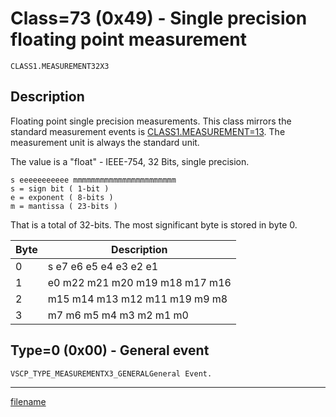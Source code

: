 # Class=73 (0x49) - Single precision floating point measurement

    CLASS1.MEASUREMENT32X3

## Description

Floating point single precision measurements. This class mirrors the standard measurement events is [CLASS1.MEASUREMENT=13](./class1.measurementx3.md). The measurement unit is always the standard unit.

The value is a "float"	- IEEE-754, 32 Bits, single precision.

    s eeeeeeeeeee mmmmmmmmmmmmmmmmmmmmmmm
    s = sign bit ( 1-bit )
    e = exponent ( 8-bits )
    m = mantissa ( 23-bits )

That is a total of 32-bits. The most significant byte is stored in byte 0.

 | Byte | Description                    |
 | ---- | -----------                    |
 | 0    | s e7 e6 e5 e4 e3 e2 e1         |
 | 1    | e0 m22 m21 m20 m19 m18 m17 m16 |
 | 2    | m15 m14 m13 m12 m11 m19 m9 m8  |
 | 3    | m7 m6 m5 m4 m3 m2 m1 m0        |

## Type=0 (0x00) - General event
    VSCP_TYPE_MEASUREMENTX3_GENERALGeneral Event.





----

[filename](./bottom_copyright.md ':include')